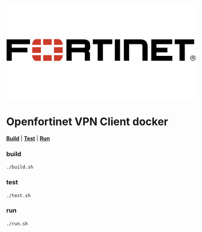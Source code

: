 ![](banner.png)

# Openfortinet VPN Client docker 

**[Build](#build)** | **[Test](#test)** |
**[Run](#run)** 

### build
```
./build.sh
```

### test
```
./test.sh
```

### run
```
./run.sh
```
